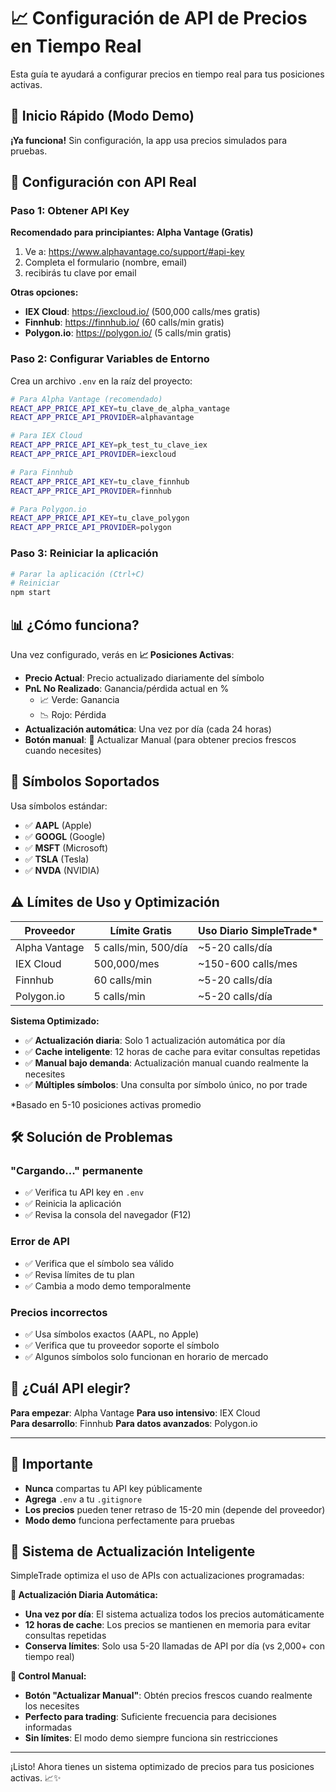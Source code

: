 # 📈 Configuración de API de Precios en Tiempo Real

Esta guía te ayudará a configurar precios en tiempo real para tus posiciones activas.

## 🚀 Inicio Rápido (Modo Demo)

**¡Ya funciona!** Sin configuración, la app usa precios simulados para pruebas.

## 🔧 Configuración con API Real

### **Paso 1: Obtener API Key**

**Recomendado para principiantes: Alpha Vantage (Gratis)**
1. Ve a: https://www.alphavantage.co/support/#api-key
2. Completa el formulario (nombre, email)
3. recibirás tu clave por email

**Otras opciones:**
- **IEX Cloud**: https://iexcloud.io/ (500,000 calls/mes gratis)
- **Finnhub**: https://finnhub.io/ (60 calls/min gratis)
- **Polygon.io**: https://polygon.io/ (5 calls/min gratis)

### **Paso 2: Configurar Variables de Entorno**

Crea un archivo `.env` en la raíz del proyecto:

```bash
# Para Alpha Vantage (recomendado)
REACT_APP_PRICE_API_KEY=tu_clave_de_alpha_vantage
REACT_APP_PRICE_API_PROVIDER=alphavantage

# Para IEX Cloud
REACT_APP_PRICE_API_KEY=pk_test_tu_clave_iex
REACT_APP_PRICE_API_PROVIDER=iexcloud

# Para Finnhub
REACT_APP_PRICE_API_KEY=tu_clave_finnhub
REACT_APP_PRICE_API_PROVIDER=finnhub

# Para Polygon.io
REACT_APP_PRICE_API_KEY=tu_clave_polygon
REACT_APP_PRICE_API_PROVIDER=polygon
```

### **Paso 3: Reiniciar la aplicación**

```bash
# Parar la aplicación (Ctrl+C)
# Reiniciar
npm start
```

## 📊 **¿Cómo funciona?**

Una vez configurado, verás en **📈 Posiciones Activas**:

- **Precio Actual**: Precio actualizado diariamente del símbolo
- **PnL No Realizado**: Ganancia/pérdida actual en %
  - 📈 Verde: Ganancia
  - 📉 Rojo: Pérdida
- **Actualización automática**: Una vez por día (cada 24 horas)
- **Botón manual**: 🔄 Actualizar Manual (para obtener precios frescos cuando necesites)

## 🔄 **Símbolos Soportados**

Usa símbolos estándar:
- ✅ **AAPL** (Apple)
- ✅ **GOOGL** (Google)
- ✅ **MSFT** (Microsoft)
- ✅ **TSLA** (Tesla)
- ✅ **NVDA** (NVIDIA)

## ⚠️ **Límites de Uso y Optimización**

| Proveedor | Límite Gratis | Uso Diario SimpleTrade* |
|-----------|--------------|-------------------------|
| Alpha Vantage | 5 calls/min, 500/día | ~5-20 calls/día |
| IEX Cloud | 500,000/mes | ~150-600 calls/mes |
| Finnhub | 60 calls/min | ~5-20 calls/día |
| Polygon.io | 5 calls/min | ~5-20 calls/día |

**Sistema Optimizado:**
- ✅ **Actualización diaria**: Solo 1 actualización automática por día
- ✅ **Cache inteligente**: 12 horas de cache para evitar consultas repetidas
- ✅ **Manual bajo demanda**: Actualización manual cuando realmente la necesites
- ✅ **Múltiples símbolos**: Una consulta por símbolo único, no por trade

*Basado en 5-10 posiciones activas promedio

## 🛠️ **Solución de Problemas**

### **"Cargando..." permanente**
- ✅ Verifica tu API key en `.env`
- ✅ Reinicia la aplicación
- ✅ Revisa la consola del navegador (F12)

### **Error de API**
- ✅ Verifica que el símbolo sea válido
- ✅ Revisa límites de tu plan
- ✅ Cambia a modo demo temporalmente

### **Precios incorrectos**
- ✅ Usa símbolos exactos (AAPL, no Apple)
- ✅ Verifica que tu proveedor soporte el símbolo
- ✅ Algunos símbolos solo funcionan en horario de mercado

## 🎯 **¿Cuál API elegir?**

**Para empezar**: Alpha Vantage
**Para uso intensivo**: IEX Cloud  
**Para desarrollo**: Finnhub
**Para datos avanzados**: Polygon.io

---

## 🚨 **Importante**

- **Nunca** compartas tu API key públicamente
- **Agrega** `.env` a tu `.gitignore`
- **Los precios** pueden tener retraso de 15-20 min (depende del proveedor)
- **Modo demo** funciona perfectamente para pruebas

## 🔄 **Sistema de Actualización Inteligente**

SimpleTrade optimiza el uso de APIs con actualizaciones programadas:

**📅 Actualización Diaria Automática:**
- **Una vez por día**: El sistema actualiza todos los precios automáticamente
- **12 horas de cache**: Los precios se mantienen en memoria para evitar consultas repetidas  
- **Conserva límites**: Solo usa 5-20 llamadas de API por día (vs 2,000+ con tiempo real)

**🔄 Control Manual:**
- **Botón "Actualizar Manual"**: Obtén precios frescos cuando realmente los necesites
- **Perfecto para trading**: Suficiente frecuencia para decisiones informadas
- **Sin límites**: El modo demo siempre funciona sin restricciones

---

¡Listo! Ahora tienes un sistema optimizado de precios para tus posiciones activas. 📈✨
